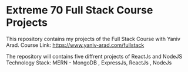 # Extreme 70 Full Stack Course Projects
This repository contains my projects of the Full Stack Course with Yaniv Arad.
Course Link: https://www.yaniv-arad.com/fullstack

The repository will contains five diffrent projects of ReactJs and NodeJS
Technology Stack: MERN - MongoDB , ExpressJs, ReactJs , NodeJs
